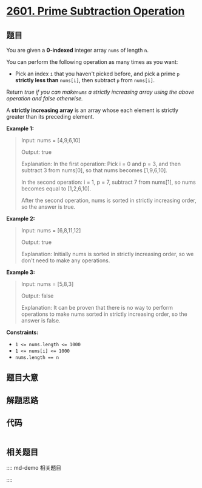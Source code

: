 # [2601. Prime Subtraction Operation](https://leetcode.com/problems/prime-subtraction-operation)

## 题目

You are given a **0-indexed** integer array `nums` of length `n`.

You can perform the following operation as many times as you want:

  * Pick an index `i` that you haven't picked before, and pick a prime `p` **strictly less than** `nums[i]`, then subtract `p` from `nums[i]`.

Return _true if you can make`nums` a strictly increasing array using the above
operation and false otherwise._

A **strictly increasing array** is an array whose each element is strictly
greater than its preceding element.



**Example 1:**

> Input: nums = [4,9,6,10]
> 
> Output: true
> 
> Explanation: In the first operation: Pick i = 0 and p = 3, and then subtract 3 from nums[0], so that nums becomes [1,9,6,10].
> 
> In the second operation: i = 1, p = 7, subtract 7 from nums[1], so nums becomes equal to [1,2,6,10].
> 
> After the second operation, nums is sorted in strictly increasing order, so the answer is true.

**Example 2:**

> Input: nums = [6,8,11,12]
> 
> Output: true
> 
> Explanation: Initially nums is sorted in strictly increasing order, so we don't need to make any operations.

**Example 3:**

> Input: nums = [5,8,3]
> 
> Output: false
> 
> Explanation: It can be proven that there is no way to perform operations to make nums sorted in strictly increasing order, so the answer is false.



**Constraints:**

  * `1 <= nums.length <= 1000`
  * `1 <= nums[i] <= 1000`
  * `nums.length == n`


## 题目大意

## 解题思路

## 代码

```javascript

```

## 相关题目

:::: md-demo 相关题目

::::
